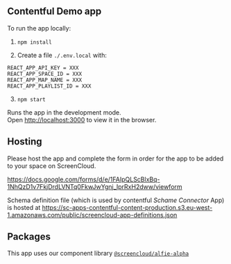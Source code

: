 ## Contentful Demo app

To run the app locally:

1. `npm install`

2. Create a file `./.env.local` with:

```
REACT_APP_API_KEY = XXX
REACT_APP_SPACE_ID = XXX
REACT_APP_MAP_NAME = XXX
REACT_APP_PLAYLIST_ID = XXX
```

3. `npm start`

Runs the app in the development mode.\
Open [http://localhost:3000](http://localhost:3000) to view it in the browser.

## Hosting

Please host the app and complete the form in order for the app to be added to your space on ScreenCloud.

https://docs.google.com/forms/d/e/1FAIpQLScBlxBq-1NhQzD1v7FkjDrdLVNTq0FkwJwYgnj_IprRxH2dww/viewform

Schema definition file (which is used by contentful _Schame Connector_ App) is hosted at https://sc-apps-contentful-content-production.s3.eu-west-1.amazonaws.com/public/screencloud-app-definitions.json

## Packages

This app uses our component library [`@screencloud/alfie-alpha`](https://www.npmjs.com/package/@screencloud/alfie-alpha)
